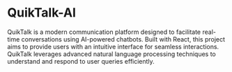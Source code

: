 # QuikTalk-AI
QuikTalk is a modern communication platform designed to facilitate real-time conversations using AI-powered chatbots. Built with React, this project aims to provide users with an intuitive interface for seamless interactions. QuikTalk leverages advanced natural language processing techniques to understand and respond to user queries efficiently.
